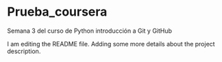 # Prueba_coursera
Semana 3 del curso de Python introducción a Git y GitHub

I am editing the README file. Adding some more details about the project description.

